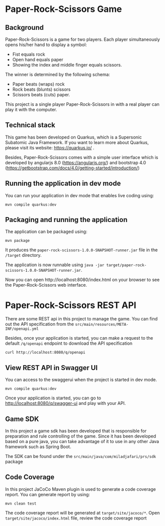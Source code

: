 # Paper-Rock-Scissors Game

## Background
Paper-Rock-Scissors is a game for two players. Each player simultaneously opens his/her hand to display
a symbol:
- Fist equals rock
- Open hand equals paper
- Showing the index and middle finger equals scissors.

The winner is determined by the following schema:
- Paper beats (wraps) rock
- Rock beats (blunts) scissors
- Scissors beats (cuts) paper.

This project is a single player Paper-Rock-Scissors in with a real player can play it with the computer.

## Technical stack
This game has been developed on Quarkus, which is a Supersonic Subatomic Java Framework.
If you want to learn more about Quarkus, please visit its website: https://quarkus.io/ .

Besides, Paper-Rock-Scissors comes with a simple user interface which is developed by angularjs 8.0 (https://angularjs.org/) and bootstrap 4.0 (https://getbootstrap.com/docs/4.0/getting-started/introduction/)

## Running the application in dev mode

You can run your application in dev mode that enables live coding using:
```shell script
mvn compile quarkus:dev
```

## Packaging and running the application

The application can be packaged using:
```shell script
mvn package
```
It produces the `paper-rock-scissors-1.0.0-SNAPSHOT-runner.jar` file in the `/target` directory.

The application is now runnable using `java -jar target/paper-rock-scissors-1.0.0-SNAPSHOT-runner.jar`.

Now you can open http://localhost:8080/index.html on your browser to see the Paper-Rock-Scissors web interface.

# Paper-Rock-Scissors REST API

There are some REST api in this project to manage the game. You can find out the API specification from the
`src/main/resources/META-INF/openapi.yml`

Besides, once your application is started, you can make a request to the default `/q/openapi` endpoint to download the API specification
```
curl http://localhost:8080/q/openapi
```

## View REST API in Swagger UI
You can access to the swaggerui when the project is started in dev mode.
```shell script
mvn compile quarkus:dev
```
Once your application is started, you can go to [http://localhost:8080/q/swagger-ui]() and play with your API.

## Game SDK
In this project a game sdk has been developed that is responsible for preparation and rule controlling of the game.
Since it has been developed based on a pure java, you can take advantage of it to use in any other Java framework such as Spring Boot.

The SDK can be found under the `src/main/java/com/miladjafari/prs/sdk` package

## Code Coverage
In this project JaCoCo Maven plugin is used to generate a code coverage report. You can generate report by using:
```shell script
mvn clean test
```
The code coverage report will be generated at `target/site/jacoco/*`. Open `target/site/jacoco/index.html` file, review the code coverage report
